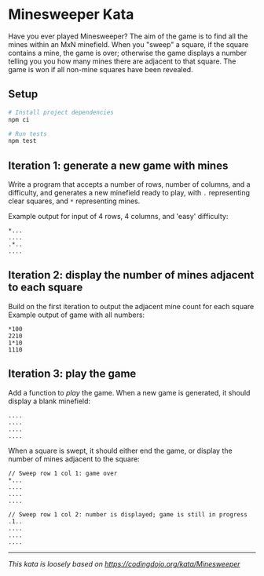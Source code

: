 # Minesweeper Kata

Have you ever played Minesweeper? The aim of the game is to find all the mines within an MxN minefield. When you "sweep" a square, if the square contains a mine, the game is over; otherwise the game displays a number telling you you how many mines there are adjacent to that square. The game is won if all non-mine squares have been revealed.

## Setup

```sh
# Install project dependencies
npm ci

# Run tests
npm test
```

## Iteration 1: generate a new game with mines

Write a program that accepts a number of rows, number of columns, and a difficulty, and generates a new minefield ready to play, with `.` representing clear squares, and `*` representing mines.

Example output for input of 4 rows, 4 columns, and 'easy' difficulty:
```
*...
....
.*..
....
```

## Iteration 2: display the number of mines adjacent to each square

Build on the first iteration to output the adjacent mine count for each square
Example output of game with all numbers:
```
*100
2210
1*10
1110
```

## Iteration 3: play the game

Add a function to _play_ the game. When a new game is generated, it should display a blank minefield:
```
....
....
....
....
```
When a square is swept, it should either end the game, or display the number of mines adjacent to the square:
```
// Sweep row 1 col 1: game over
*...
....
....
....

// Sweep row 1 col 2: number is displayed; game is still in progress
.1..
....
....
....
```

---

_This kata is loosely based on https://codingdojo.org/kata/Minesweeper_
